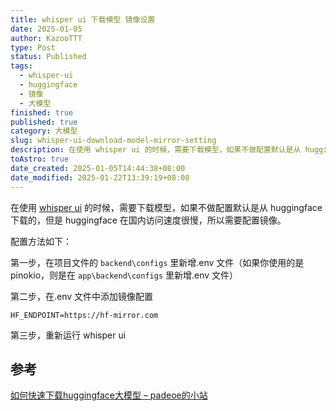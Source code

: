 ```yaml
---
title: whisper ui 下载模型 镜像设置
date: 2025-01-05
author: KazooTTT
type: Post
status: Published
tags:
  - whisper-ui
  - huggingface
  - 镜像
  - 大模型
finished: true
published: true
category: 大模型
slug: whisper-ui-download-model-mirror-setting
description: 在使用 whisper ui 的时候，需要下载模型，如果不做配置默认是从 huggingface 下载的，但是 huggingface 在国内访问速度很慢，所以需要配置镜像。
toAstro: true
date_created: 2025-01-05T14:44:38+08:00
date_modified: 2025-01-22T13:39:19+08:00
---
```


在使用 [whisper ui](https://github.com/jhj0517/Whisper-WebUI) 的时候，需要下载模型，如果不做配置默认是从 huggingface 下载的，但是 huggingface 在国内访问速度很慢，所以需要配置镜像。

配置方法如下：

第一步，在项目文件的 `backend\configs` 里新增.env 文件（如果你使用的是 pinokio，则是在 `app\backend\configs` 里新增.env 文件）

第二步，在.env 文件中添加镜像配置

```
HF_ENDPOINT=https://hf-mirror.com 
```

第三步，重新运行 whisper ui

## 参考

[如何快速下载huggingface大模型 – padeoe的小站](https://padeoe.com/huggingface-large-models-downloader/)